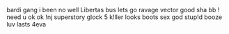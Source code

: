 bardi gang
i been no well
Libertas bus
lets go
ravage
vector good sha
bb
! need u
ok ok
!nj
superstory
glock 5
k!ller looks
boots
sex
god
stup!d
booze
luv lasts 4eva
